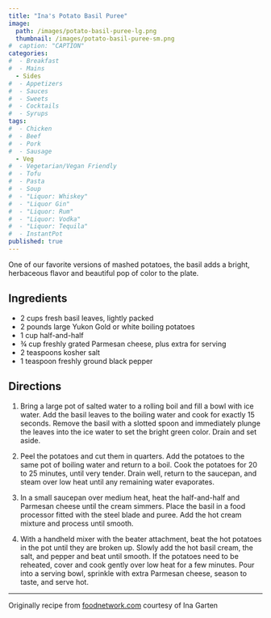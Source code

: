 ```yaml
---
title: "Ina's Potato Basil Puree"
image: 
  path: /images/potato-basil-puree-lg.png
  thumbnail: /images/potato-basil-puree-sm.png
#  caption: "CAPTION"
categories:
#  - Breakfast
#  - Mains
  - Sides
#  - Appetizers
#  - Sauces
#  - Sweets
#  - Cocktails
#  - Syrups
tags:
#  - Chicken
#  - Beef
#  - Pork
#  - Sausage
  - Veg
#  - Vegetarian/Vegan Friendly
#  - Tofu
#  - Pasta
#  - Soup
#  - "Liquor: Whiskey"
#  - "Liquor Gin"
#  - "Liquor: Rum"
#  - "Liquor: Vodka"
#  - "Liquor: Tequila"
#  - InstantPot
published: true
---
```


One of our favorite versions of mashed potatoes, the basil adds a bright, herbaceous flavor and beautiful pop of color to the plate.

## Ingredients

* 2 cups fresh basil leaves, lightly packed
* 2 pounds large Yukon Gold or white boiling potatoes
* 1 cup half-and-half
* ¾ cup freshly grated Parmesan cheese, plus extra for serving
* 2 teaspoons kosher salt
* 1 teaspoon freshly ground black pepper

## Directions

1. Bring a large pot of salted water to a rolling boil and fill a bowl with ice water. Add the basil leaves to the boiling water and cook for exactly 15 seconds. Remove the basil with a slotted spoon and immediately plunge the leaves into the ice water to set the bright green color. Drain and set aside.

1. Peel the potatoes and cut them in quarters. Add the potatoes to the same pot of boiling water and return to a boil. Cook the potatoes for 20 to 25 minutes, until very tender. Drain well, return to the saucepan, and steam over low heat until any remaining water evaporates.

1. In a small saucepan over medium heat, heat the half-and-half and Parmesan cheese until the cream simmers. Place the basil in a food processor fitted with the steel blade and puree. Add the hot cream mixture and process until smooth.

1. With a handheld mixer with the beater attachment, beat the hot potatoes in the pot until they are broken up. Slowly add the hot basil cream, the salt, and pepper and beat until smooth. If the potatoes need to be reheated, cover and cook gently over low heat for a few minutes. Pour into a serving bowl, sprinkle with extra Parmesan cheese, season to taste, and serve hot.

---
Originally recipe from [foodnetwork.com](https://www.foodnetwork.com/recipes/ina-garten/potato-basil-puree-recipe-1925369) courtesy of Ina Garten

